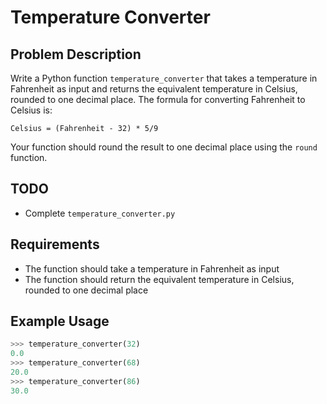 # Temperature Converter

## Problem Description
Write a Python function `temperature_converter` that takes a temperature in Fahrenheit as input and returns the equivalent temperature in Celsius, rounded to one decimal place. The formula for converting Fahrenheit to Celsius is:
```
Celsius = (Fahrenheit - 32) * 5/9
```
Your function should round the result to one decimal place using the `round` function.

## TODO

- Complete `temperature_converter.py`

## Requirements
- The function should take a temperature in Fahrenheit as input
- The function should return the equivalent temperature in Celsius, rounded to one decimal place

## Example Usage
```python
>>> temperature_converter(32)
0.0
>>> temperature_converter(68)
20.0
>>> temperature_converter(86)
30.0
```